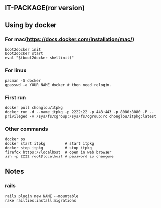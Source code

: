 IT-PACKAGE(ror version)
--------------------------------

## Using by docker

### For mac(https://docs.docker.com/installation/mac/)
    boot2docker init
    boot2docker start
    eval "$(boot2docker shellinit)"
### For linux
    pacman -S docker
    gpasswd -a YOUR_NAME docker # then need relogin.


### First run
    docker pull chonglou/itpkg
    docker run -d --name itpkg -p 2222:22 -p 443:443 -p 8080:8080 -P --privileged -v /sys/fs/cgroup:/sys/fs/cgroup:ro chonglou/itpkg:latest

### Other commands
    docker ps
    docker start itpkg         # start itpkg 
    docker stop itpkg          # stop itpkg
    firefox https://localhost  # open in web browser
    ssh -p 2222 root@localhost # password is changeme


## Notes

### rails
    rails plugin new NAME --mountable
    rake railties:install:migrations


